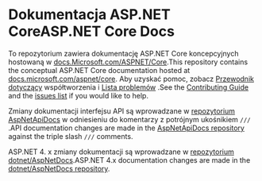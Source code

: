 # <a name="aspnet-core-docs"></a><span data-ttu-id="c8cc1-101">Dokumentacja ASP.NET Core</span><span class="sxs-lookup"><span data-stu-id="c8cc1-101">ASP.NET Core Docs</span></span>

<span data-ttu-id="c8cc1-102">To repozytorium zawiera dokumentację ASP.NET Core koncepcyjnych hostowaną w [docs.Microsoft.com/ASPNET/Core](https://docs.microsoft.com/aspnet/core/getting-started).</span><span class="sxs-lookup"><span data-stu-id="c8cc1-102">This repository contains the conceptual ASP.NET Core documentation hosted at [docs.microsoft.com/aspnet/core](https://docs.microsoft.com/aspnet/core/getting-started).</span></span> <span data-ttu-id="c8cc1-103">Aby uzyskać pomoc, zobacz [Przewodnik dotyczący](CONTRIBUTING.md) współtworzenia i [Lista problemów](https://github.com/dotnet/AspNetCore.Docs/issues) .</span><span class="sxs-lookup"><span data-stu-id="c8cc1-103">See the [Contributing Guide](CONTRIBUTING.md) and the [issues list](https://github.com/dotnet/AspNetCore.Docs/issues) if you would like to help.</span></span>

<span data-ttu-id="c8cc1-104">Zmiany dokumentacji interfejsu API są wprowadzane w [repozytorium AspNetApiDocs](https://github.com/dotnet/AspNetApiDocs) w odniesieniu do komentarzy z potrójnym ukośnikiem `///` .</span><span class="sxs-lookup"><span data-stu-id="c8cc1-104">API documentation changes are made in the [AspNetApiDocs repository](https://github.com/dotnet/AspNetApiDocs) against the triple slash `///` comments.</span></span>

<span data-ttu-id="c8cc1-105">ASP.NET 4. x zmiany dokumentacji są wprowadzane w [repozytorium dotnet/AspNetDocs](https://github.com/dotnet/AspNetDocs).</span><span class="sxs-lookup"><span data-stu-id="c8cc1-105">ASP.NET 4.x documentation changes are made in the [dotnet/AspNetDocs repository](https://github.com/dotnet/AspNetDocs).</span></span>
